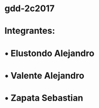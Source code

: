 # gdd-2c2017

# Integrantes: 
#   • Elustondo Alejandro
#   • Valente Alejandro
#   • Zapata Sebastian
